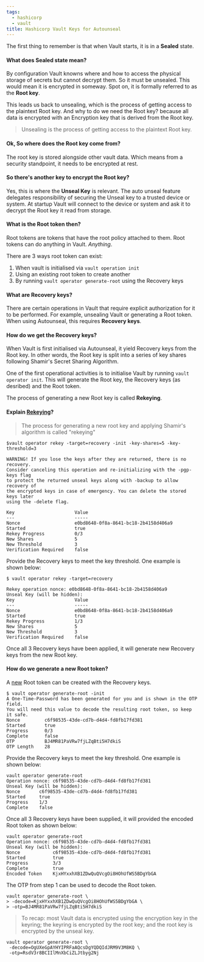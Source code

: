 ```yaml
---
tags:
  - hashicorp
  - vault
title: Hashicorp Vault Keys for Autounseal
---
```


The first thing to remember is that when Vault starts, it is in a **Sealed** state. 

#### What does **Sealed** state mean?

By configuration Vault knowns where and how to access the physical storage of secrets but cannot decrypt them. So it must be unsealed. This would mean it is encrypted in someway. Spot on, it is formally referred to as the **Root key**.

This leads us back to unsealing, which is the process of getting access to the plaintext Root key. And why to do we need the Root key? because all data is encrypted with an Encryption key that is derived from the Root key.

> Unsealing is the process of getting access to the plaintext Root key.

#### Ok, So where does the Root key come from?

The root key is stored alongside other vault data. Which means from a security standpoint, it needs to be encrypted at rest. 

#### So there's another key to encrypt the Root key?

Yes, this is where the **Unseal Key** is relevant. The auto unseal feature delegates responsibility of securing the Unseal key to a trusted device or system. At startup Vault will connect to the device or system and ask it to decrypt the Root key it read from storage.

#### What is the Root token then?

Root tokens are tokens that have the root policy attached to them. Root tokens can do anything in Vault. *Anything*.

There are 3 ways root token can exist:

1. When vault is initialised via `vault operation init`
2. Using an existing root token to create another 
3. By running `vault operator generate-root` using the Recovery keys


#### What are Recovery keys?

There are certain operations in Vault that require explicit authorization for it to be performed. For example, unsealing Vault or generating a Root token. When using Autounseal, this requires **Recovery keys**. 

#### How do we get the Recovery keys?

When Vault is first initialised via Autounseal, it yield Recovery keys from the Root key. In other words, the Root key is split into a series of key shares following Shamir's Secret Sharing Algorithm.

One of the first operational activities is to initialise Vault by running `vault operator init`. This will generate the Root key, the Recovery keys (as desribed) and the Root token.

The process of generating a new Root key is called **Rekeying**.


#### Explain [Rekeying](https://developer.hashicorp.com/vault/tutorials/operations/rekeying-and-rotating#rekeying-vault)?

> The process for generating a new root key and applying Shamir's algorithm is called "rekeying"

```
$vault operator rekey -target=recovery -init -key-shares=5 -key-threshold=3

WARNING! If you lose the keys after they are returned, there is no recovery.
Consider canceling this operation and re-initializing with the -pgp-keys flag
to protect the returned unseal keys along with -backup to allow recovery of
the encrypted keys in case of emergency. You can delete the stored keys later
using the -delete flag.

Key                      Value
---                      -----
Nonce                    e0bd8648-0f8a-8641-bc18-2b4158d406a9
Started                  true
Rekey Progress           0/3
New Shares               5
New Threshold            3
Verification Required    false
```

Provide the Recovery keys to meet the key threshold. One example is shown below:

```
$ vault operator rekey -target=recovery

Rekey operation nonce: e0bd8648-0f8a-8641-bc18-2b4158d406a9
Unseal Key (will be hidden):
Key                      Value
---                      -----
Nonce                    e0bd8648-0f8a-8641-bc18-2b4158d406a9
Started                  true
Rekey Progress           1/3
New Shares               5
New Threshold            3
Verification Required    false
```

Once all 3 Recovery keys have been applied, it will generate new Recovery keys from the new Root key.

#### How do we generate a new Root token?

A [new](https://developer.hashicorp.com/vault/tutorials/operations/generate-root) Root token can be created with the Recovery keys.

```
$ vault operator generate-root -init
A One-Time-Password has been generated for you and is shown in the OTP field.
You will need this value to decode the resulting root token, so keep it safe.
Nonce         c6f98535-43de-cd7b-d4d4-fd8fb17fd381
Started       true
Progress      0/3
Complete      false
OTP           BJ4MR81PaVRw7fjLZqBti5H7dkiS
OTP Length    28
```

Provide the Recovery keys to meet the key threshold. One example is shown below:

```
vault operator generate-root
Operation nonce: c6f98535-43de-cd7b-d4d4-fd8fb17fd381
Unseal Key (will be hidden):
Nonce       c6f98535-43de-cd7b-d4d4-fd8fb17fd381
Started     true
Progress    1/3
Complete    false
```

Once all 3 Recovery keys have been supplied, it will provided the encoded Root token as shown below:

```
vault operator generate-root
Operation nonce: c6f98535-43de-cd7b-d4d4-fd8fb17fd381
Unseal Key (will be hidden):
Nonce            c6f98535-43de-cd7b-d4d4-fd8fb17fd381
Started          true
Progress         3/3
Complete         true
Encoded Token    KjxHYxxhXB1ZDwQuQVcgOi8HOhUfWS5BDgYbGA
```

The OTP from step 1 can be used to decode the Root token.

```
vault operator generate-root \
> -decode=KjxHYxxhXB1ZDwQuQVcgOi8HOhUfWS5BDgYbGA \
> -otp=BJ4MR81PaVRw7fjLZqBti5H7dkiS
```


> To recap: most Vault data is encrypted using the encryption key in the keyring; the keyring is encrypted by the root key; and the root key is encrypted by the unseal key.


```
vault operator generate-root \
 -decode=OgUXeGpAYHYIPRFaAQcsDgYQDQIdJRM9V3M8KQ \
 -otp=RsdV3r8BCIIlMnXbCiZLJtbyg2Nj
```


